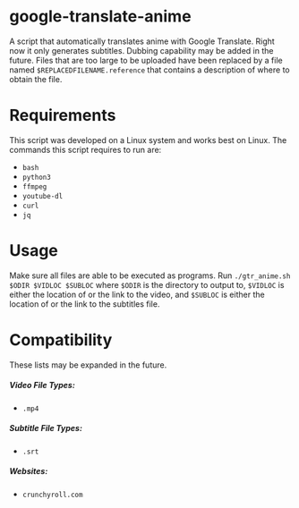 # google-translate-anime
A script that automatically translates anime with Google Translate. Right now it only generates subtitles. Dubbing capability may be added in the future. Files that are too large to be uploaded have been replaced by a file named `$REPLACEDFILENAME.reference` that contains a description of where to obtain the file.

# Requirements
This script was developed on a Linux system and works best on Linux. The commands this script requires to run are:
* `bash`
* `python3`
* `ffmpeg`
* `youtube-dl`
* `curl`
* `jq`

# Usage
Make sure all files are able to be executed as programs. Run `./gtr_anime.sh $ODIR $VIDLOC $SUBLOC` where `$ODIR` is the directory to output to, `$VIDLOC` is either the location of or the link to the video, and `$SUBLOC` is either the location of or the link to the subtitles file.

# Compatibility
These lists may be expanded in the future.
##### Video File Types:
* `.mp4`
##### Subtitle File Types:
* `.srt`
##### Websites:
* `crunchyroll.com`
